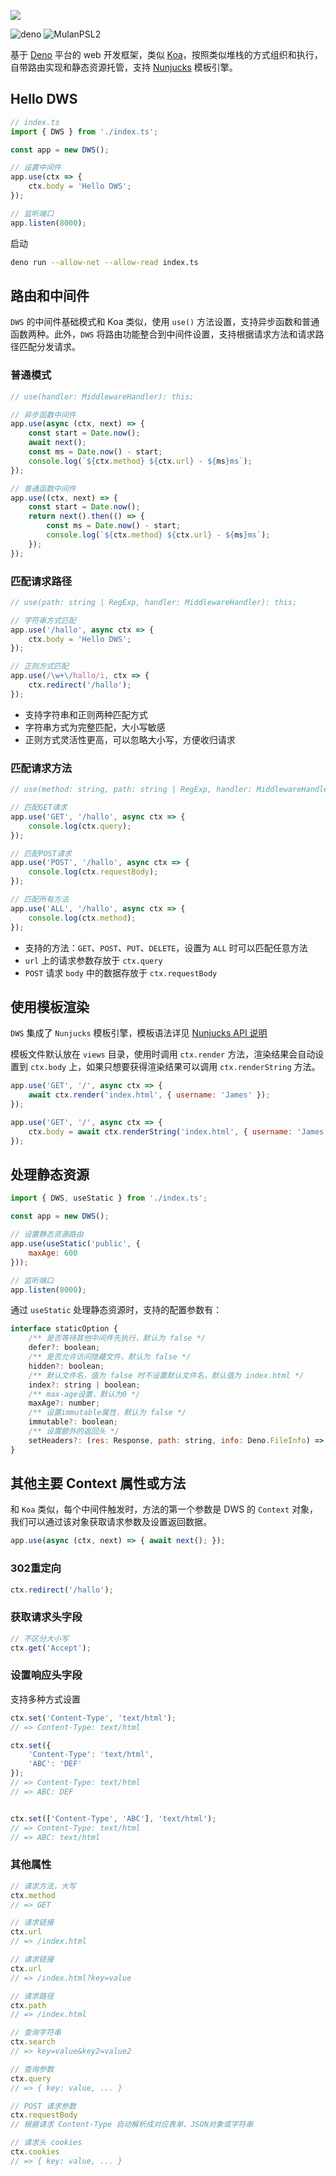 ![](https://repository-images.githubusercontent.com/273481965/8c6b2400-b30d-11ea-856b-a1c3a839152c)

![deno](https://img.shields.io/github/v/release/denoland/deno.svg?label=deno)
![MulanPSL2](https://img.shields.io/badge/license-MulanPSL2-green)


基于 [Deno](https://deno.land/) 平台的 web 开发框架，类似 [Koa](https://github.com/koajs/koa)，按照类似堆栈的方式组织和执行，自带路由实现和静态资源托管，支持 [Nunjucks](https://mozilla.github.io/nunjucks/) 模板引擎。

## Hello DWS

```js
// index.ts
import { DWS } from './index.ts';

const app = new DWS();

// 设置中间件
app.use(ctx => {
    ctx.body = 'Hello DWS';
});

// 监听端口
app.listen(8000);
```

启动
```sh
deno run --allow-net --allow-read index.ts
```

## 路由和中间件

`DWS` 的中间件基础模式和 Koa 类似，使用 `use()` 方法设置，支持异步函数和普通函数两种。此外，`DWS` 将路由功能整合到中间件设置，支持根据请求方法和请求路径匹配分发请求。

### 普通模式

```js
// use(handler: MiddlewareHandler): this;

// 异步函数中间件
app.use(async (ctx, next) => {
    const start = Date.now();
    await next();
    const ms = Date.now() - start;
    console.log(`${ctx.method} ${ctx.url} - ${ms}ms`);
});

// 普通函数中间件
app.use((ctx, next) => {
    const start = Date.now();
    return next().then(() => {
        const ms = Date.now() - start;
        console.log(`${ctx.method} ${ctx.url} - ${ms}ms`);
    });
});
```

### 匹配请求路径

```js
// use(path: string | RegExp, handler: MiddlewareHandler): this;

// 字符串方式匹配
app.use('/hallo', async ctx => {
    ctx.body = 'Hello DWS';
});

// 正则方式匹配
app.use(/\w+\/hallo/i, ctx => {
    ctx.redirect('/hallo');
});
```

- 支持字符串和正则两种匹配方式
- 字符串方式为完整匹配，大小写敏感
- 正则方式灵活性更高，可以忽略大小写，方便收归请求

### 匹配请求方法

```js
// use(method: string, path: string | RegExp, handler: MiddlewareHandler): this;

// 匹配GET请求
app.use('GET', '/hallo', async ctx => {
    console.log(ctx.query);
});

// 匹配POST请求
app.use('POST', '/hallo', async ctx => {
    console.log(ctx.requestBody);
});

// 匹配所有方法
app.use('ALL', '/hallo', async ctx => {
    console.log(ctx.method);
});
```

- 支持的方法：`GET`、`POST`、`PUT`、`DELETE`，设置为 `ALL` 时可以匹配任意方法
- `url` 上的请求参数存放于 `ctx.query`
- `POST` 请求 `body` 中的数据存放于 `ctx.requestBody`

## 使用模板渲染

`DWS` 集成了 `Nunjucks` 模板引擎，模板语法详见 [Nunjucks API 说明](https://mozilla.github.io/nunjucks/)

模板文件默认放在 `views` 目录，使用时调用 `ctx.render` 方法，渲染结果会自动设置到 `ctx.body` 上，如果只想要获得渲染结果可以调用 `ctx.renderString` 方法。

```js
app.use('GET', '/', async ctx => {
    await ctx.render('index.html', { username: 'James' });
});

app.use('GET', '/', async ctx => {
    ctx.body = await ctx.renderString('index.html', { username: 'James' });
});
```

## 处理静态资源

```js
import { DWS, useStatic } from './index.ts';

const app = new DWS();

// 设置静态资源路由
app.use(useStatic('public', {
    maxAge: 600
}));

// 监听端口
app.listen(8000);
```

通过 `useStatic` 处理静态资源时，支持的配置参数有：
```js
interface staticOption {
    /** 是否等待其他中间件先执行，默认为 false */
    defer?: boolean;
    /** 是否允许访问隐藏文件，默认为 false */
    hidden?: boolean;
    /** 默认文件名，值为 false 时不设置默认文件名，默认值为 index.html */
    index?: string | boolean;
    /** max-age设置，默认为0 */
    maxAge?: number;
    /** 设置immutable属性，默认为 false */
    immutable?: boolean;
    /** 设置额外的返回头 */
    setHeaders?: (res: Response, path: string, info: Deno.FileInfo) => void;
}
```

## 其他主要 Context 属性或方法

和 `Koa` 类似，每个中间件触发时，方法的第一个参数是 DWS 的 `Context` 对象，我们可以通过该对象获取请求参数及设置返回数据。

```js
app.use(async (ctx, next) => { await next(); });
```

### 302重定向

```js
ctx.redirect('/hallo');
```

### 获取请求头字段

```js
// 不区分大小写
ctx.get('Accept');
```

### 设置响应头字段

支持多种方式设置

```js
ctx.set('Content-Type', 'text/html');
// => Content-Type: text/html

ctx.set({
    'Content-Type': 'text/html',
    'ABC': 'DEF'
});
// => Content-Type: text/html
// => ABC: DEF


ctx.set(['Content-Type', 'ABC'], 'text/html');
// => Content-Type: text/html
// => ABC: text/html
```

### 其他属性

```js
// 请求方法，大写
ctx.method
// => GET

// 请求链接
ctx.url
// => /index.html

// 请求链接
ctx.url
// => /index.html?key=value

// 请求路径
ctx.path
// => /index.html

// 查询字符串
ctx.search
// => key=value&key2=value2

// 查询参数
ctx.query
// => { key: value, ... }

// POST 请求参数
ctx.requestBody
// 根据请求 Content-Type 自动解析成对应表单、JSON对象或字符串

// 请求头 cookies
ctx.cookies
// => { key: value, ... }
```

